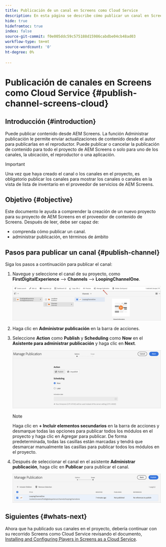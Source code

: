 ```yaml
---
title: Publicación de un canal en Screens como Cloud Service
description: En esta página se describe cómo publicar un canal en Screens como Cloud Service.
hide: true
hidefromtoc: true
index: false
source-git-commit: f0e005ddc59c575188d15986cabdbe04cb48ad03
workflow-type: tm+mt
source-wordcount: '0'
ht-degree: 0%

---
```



# Publicación de canales en Screens como Cloud Service {#publish-channel-screens-cloud}

## Introducción {#introduction}

Puede publicar contenido desde AEM Screens. La función Administrar publicación le permite enviar actualizaciones de contenido desde el autor para publicarlas en el reproductor. Puede publicar o cancelar la publicación de contenido para todo el proyecto de AEM Screens o solo para uno de los canales, la ubicación, el reproductor o una aplicación.

>[!IMPORTANT]
>Una vez que haya creado el canal o los canales en el proyecto, es obligatorio publicar los canales para mostrar los canales o canales en la vista de lista de inventario en el proveedor de servicios de AEM Screens.

## Objetivo {#objective}

Este documento le ayuda a comprender la creación de un nuevo proyecto para su proyecto de AEM Screens en el proveedor de contenido de Screens. Después de leer, debe ser capaz de:

* comprenda cómo publicar un canal.
* administrar publicación, en términos de ámbito

## Pasos para publicar un canal {#publish-channel}

Siga los pasos a continuación para publicar el canal:

1. Navegue y seleccione el canal de su proyecto, como **FirstDigitalExperience** —> **Channels** —> **LoopingChannelOne**.

   ![](/help/screens-cloud/assets/create-content/managepub-1.png)

1. Haga clic en **Administrar publicación** en la barra de acciones.

1. Seleccione **Action** como **Publish** y **Scheduling** como **Now** en el **Asistente para administrar publicación** y haga clic en **Next**.

   ![](/help/screens-cloud/assets/create-content/managepub-2.png)

   >[!NOTE]
   >Haga clic en **+ Incluir elementos secundarios** en la barra de acciones y desmarque todas las opciones para publicar todos los módulos en el proyecto y haga clic en Agregar para publicar. De forma predeterminada, todas las casillas están marcadas y tendrá que desmarcar manualmente las casillas para publicar todos los módulos en el proyecto.

1. Después de seleccionar el canal en el asistente **Administrar publicación**, haga clic en **Publicar** para publicar el canal.

   ![](/help/screens-cloud/assets/create-content/managepub-3.png)


## Siguientes {#whats-next}

Ahora que ha publicado sus canales en el proyecto, debería continuar con su recorrido Screens como Cloud Service revisando el documento, [Installing and Configuring Players in Screens as a Cloud Service](/help/screens-cloud/creating-content/manage-publish.md).